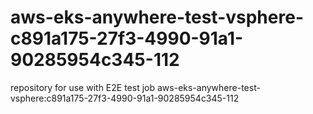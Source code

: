 # aws-eks-anywhere-test-vsphere-c891a175-27f3-4990-91a1-90285954c345-112
repository for use with E2E test job aws-eks-anywhere-test-vsphere:c891a175-27f3-4990-91a1-90285954c345-112
